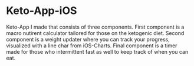 # Keto-App-iOS


Keto-App I made that consists of three components. First component is a macro nutirent calculator tailored for those on the ketogenic diet. Second component is a weight updater where you can track your progress, visualized with a line char from iOS-Charts. Final component is a timer made for those who intermittent fast as well to keep track of when you can eat. 
